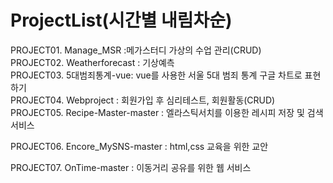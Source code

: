 # ProjectList(시간별 내림차순)


PROJECT01. Manage_MSR :메가스터디 가상의 수업 관리(CRUD)  
PROJECT02. Weatherforecast : 기상예측  
PROJECT03. 5대범죄통계-vue: vue를 사용한 서울 5대 범죄 통계 구글 차트로 표현하기  
PROJECT04. Webproject : 회원가입 후 심리테스트, 회원활동(CRUD)  
PROJECT05. Recipe-Master-master : 엘라스틱서치를 이용한 레시피 저장 및 검색 서비스

PROJECT06. Encore_MySNS-master : html,css 교육을 위한 교안

PROJECT07. OnTime-master : 이동거리 공유를 위한 웹 서비스
